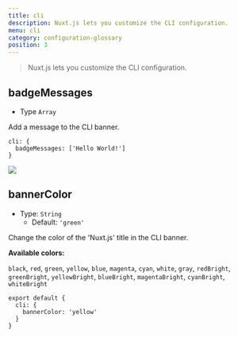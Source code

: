 ```yaml
---
title: cli
description: Nuxt.js lets you customize the CLI configuration.
menu: cli
category: configuration-glossary
position: 3
---
```


> Nuxt.js lets you customize the CLI configuration.

## badgeMessages

- Type `Array`

Add a message to the CLI banner.

```js{}[nuxt.config.js]
cli: {
  badgeMessages: ['Hello World!']
}
```

<img src="/docs/2.x/cli-badge.png" />

## bannerColor

- Type: `String`
  - Default: `'green'`

Change the color of the 'Nuxt.js' title in the CLI banner.

**Available colors:**

`black`, `red`, `green`, `yellow`, `blue`, `magenta`, `cyan`, `white`, `gray`, `redBright`, `greenBright`, `yellowBright`, `blueBright`, `magentaBright`, `cyanBright`, `whiteBright`

```js{}[nuxt.config.js]
export default {
  cli: {
    bannerColor: 'yellow'
  }
}
```
